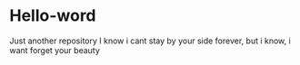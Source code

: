 # Hello-word
Just another repository
I know i cant stay by your side forever, but i know, i want forget your beauty
